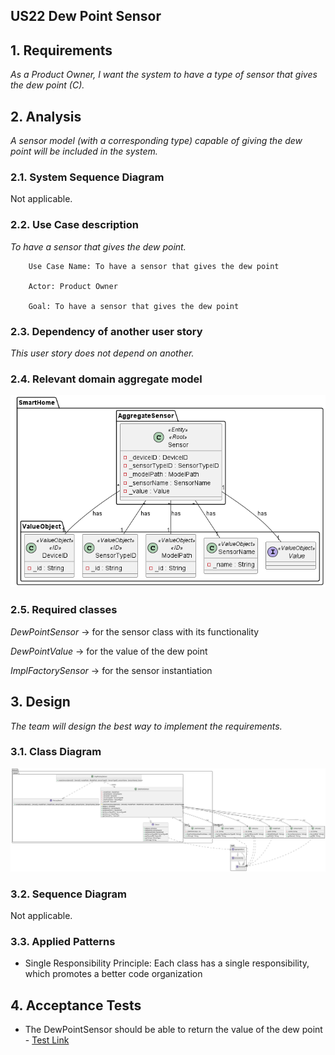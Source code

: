 ## US22 Dew Point Sensor

## 1. Requirements
_As a Product Owner, I want the system to have a type of sensor that gives the dew point (C)._

## 2. Analysis
_A sensor model (with a corresponding type) capable of giving the dew point will be included in the system._

### 2.1. System Sequence Diagram
Not applicable.

### 2.2. Use Case description
_To have a sensor that gives the dew point._
    
        Use Case Name: To have a sensor that gives the dew point
    
        Actor: Product Owner
    
        Goal: To have a sensor that gives the dew point


### 2.3. Dependency of another user story
_This user story does not depend on another._

### 2.4. Relevant domain aggregate model
![Sensor](../../general/agreggateModels/Sensor.png)

### 2.5. Required classes
_DewPointSensor_ -> for the sensor class with its functionality

_DewPointValue_ -> for the value of the dew point

_ImplFactorySensor_ -> for the sensor instantiation

## 3. Design
_The team will design the best way to implement the requirements._

### 3.1. Class Diagram
![ClassDiagram](artifacts/US22CD.svg)
### 3.2. Sequence Diagram
Not applicable.
### 3.3. Applied Patterns
- Single Responsibility Principle: Each class has a single responsibility, which promotes a better code organization

## 4. Acceptance Tests

- The DewPointSensor should be able to return the value of the dew point - [Test Link](src/test/java/SmartHomeDDD/domain/Sensor/DewPointSensorTest.java)

